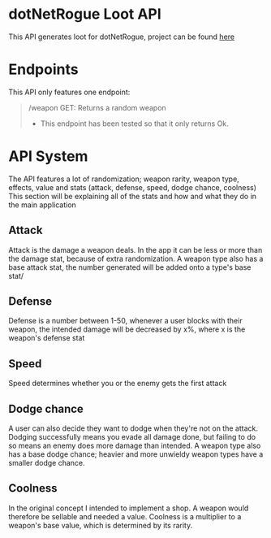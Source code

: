 # dotNetRogue Loot API
This API generates loot for dotNetRogue, project can be found [here](https://github.com/JulianTek/dotNetRogue)

# Endpoints
This API only features one endpoint:
> /weapon GET: Returns a random weapon
>   - This endpoint has been tested so that it only returns Ok.

# API System
The API features a lot of randomization; weapon rarity, weapon type, effects, value and stats (attack, defense, speed, dodge chance, coolness) This section will be explaining all of the stats and how and what they do in the main application

## Attack
Attack is the damage a weapon deals. In the app it can be less or more than the damage stat, because of extra randomization. A weapon type also has a base attack stat, the number generated will be added onto a type's base stat/

## Defense
Defense is a number between 1-50, whenever a user blocks with their weapon, the intended damage will be decreased by x%, where x is the weapon's defense stat

## Speed
Speed determines whether you or the enemy gets the first attack

## Dodge chance
A user can also decide they want to dodge when they're not on the attack. Dodging successfully means you evade all damage done, but failing to do so means an enemy does more damage than intended. A weapon type also has a base dodge chance; heavier and more unwieldy weapon types have a smaller dodge chance.

## Coolness
In the original concept I intended to implement a shop. A weapon would therefore be sellable and needed a value. Coolness is a multiplier to a weapon's base value, which is determined by its rarity.
